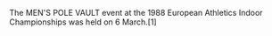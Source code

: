 The MEN'S POLE VAULT event at the 1988 European Athletics Indoor Championships was held on 6 March.[1]
